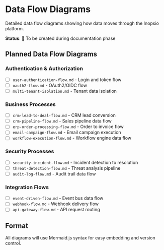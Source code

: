 # Data Flow Diagrams

Detailed data flow diagrams showing how data moves through the Inopsio platform.

**Status**: 🚧 To be created during documentation phase

## Planned Data Flow Diagrams

### Authentication & Authorization
- [ ] `user-authentication-flow.md` - Login and token flow
- [ ] `oauth2-flow.md` - OAuth2/OIDC flow
- [ ] `multi-tenant-isolation.md` - Tenant data isolation

### Business Processes
- [ ] `crm-lead-to-deal-flow.md` - CRM lead conversion
- [ ] `crm-pipeline-flow.md` - Sales pipeline data flow
- [ ] `erp-order-processing-flow.md` - Order to invoice flow
- [ ] `email-campaign-flow.md` - Email campaign execution
- [ ] `workflow-execution-flow.md` - Workflow engine data flow

### Security Processes
- [ ] `security-incident-flow.md` - Incident detection to resolution
- [ ] `threat-detection-flow.md` - Threat analysis pipeline
- [ ] `audit-log-flow.md` - Audit trail data flow

### Integration Flows
- [ ] `event-driven-flow.md` - Event bus data flow
- [ ] `webhook-flow.md` - Webhook delivery flow
- [ ] `api-gateway-flow.md` - API request routing

## Format
All diagrams will use Mermaid.js syntax for easy embedding and version control.
